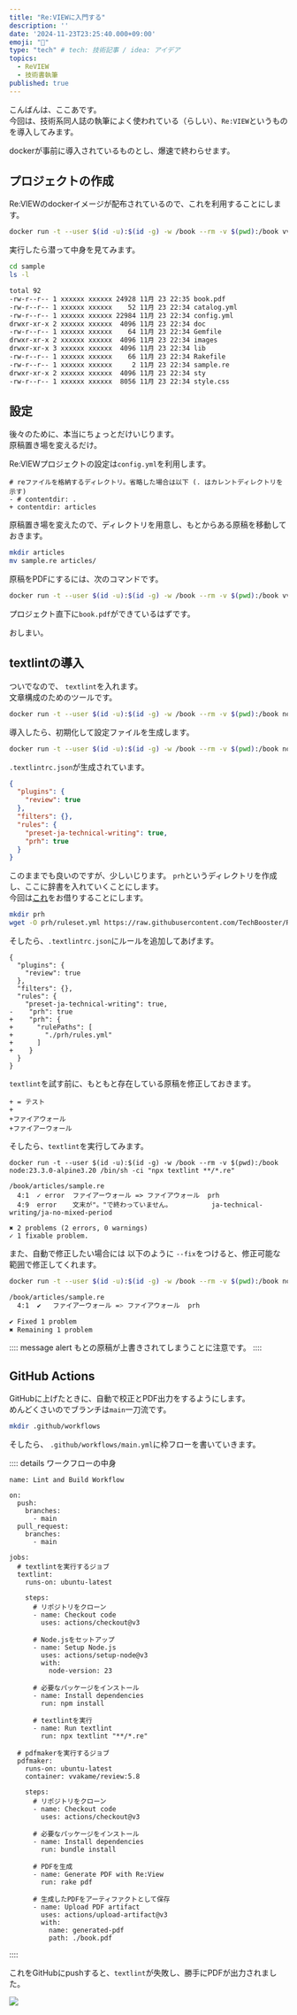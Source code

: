 ```yaml
---
title: "Re:VIEWに入門する"
description: ''
date: '2024-11-23T23:25:40.000+09:00'
emoji: "💨"
type: "tech" # tech: 技術記事 / idea: アイデア
topics: 
  - ReVIEW
  - 技術書執筆
published: true
---
```


こんばんは、ここあです。  
今回は、技術系同人誌の執筆によく使われている（らしい）、`Re:VIEW`というものを導入してみます。  

dockerが事前に導入されているものとし、爆速で終わらせます。  

## プロジェクトの作成
Re:VIEWのdockerイメージが配布されているので、これを利用することにします。

```bash
docker run -t --user $(id -u):$(id -g) -w /book --rm -v $(pwd):/book vvakame/review:5.8 /bin/bash -ci "review-init sample"
```


実行したら潜って中身を見てみます。
```bash
cd sample
ls -l

total 92
-rw-r--r-- 1 xxxxxx xxxxxx 24928 11月 23 22:35 book.pdf
-rw-r--r-- 1 xxxxxx xxxxxx    52 11月 23 22:34 catalog.yml
-rw-r--r-- 1 xxxxxx xxxxxx 22984 11月 23 22:34 config.yml
drwxr-xr-x 2 xxxxxx xxxxxx  4096 11月 23 22:34 doc
-rw-r--r-- 1 xxxxxx xxxxxx    64 11月 23 22:34 Gemfile
drwxr-xr-x 2 xxxxxx xxxxxx  4096 11月 23 22:34 images
drwxr-xr-x 3 xxxxxx xxxxxx  4096 11月 23 22:34 lib
-rw-r--r-- 1 xxxxxx xxxxxx    66 11月 23 22:34 Rakefile
-rw-r--r-- 1 xxxxxx xxxxxx     2 11月 23 22:34 sample.re
drwxr-xr-x 2 xxxxxx xxxxxx  4096 11月 23 22:34 sty
-rw-r--r-- 1 xxxxxx xxxxxx  8056 11月 23 22:34 style.css
```

## 設定
後々のために、本当にちょっとだけいじります。    
原稿置き場を変えるだけ。

Re:VIEWプロジェクトの設定は`config.yml`を利用します。
```diff: config.yml
# reファイルを格納するディレクトリ。省略した場合は以下 (. はカレントディレクトリを示す)
- # contentdir: .
+ contentdir: articles
```

原稿置き場を変えたので、ディレクトリを用意し、もとからある原稿を移動しておきます。

```bash
mkdir articles
mv sample.re articles/
```


原稿をPDFにするには、次のコマンドです。

```bash
docker run -t --user $(id -u):$(id -g) -w /book --rm -v $(pwd):/book vvakame/review:5.8 /bin/bash -ci "rake pdf"
```
プロジェクト直下に`book.pdf`ができているはずです。  

おしまい。

## textlintの導入
ついでなので、 `textlint`を入れます。  
文章構成のためのツールです。
```bash
docker run -t --user $(id -u):$(id -g) -w /book --rm -v $(pwd):/book node:23.3.0-alpine3.20 /bin/sh -ci "npm install -D textlint-plugin-review textlint-rule-preset-ja-technical-writing textlint-rule-prh"
```

導入したら、初期化して設定ファイルを生成します。
```bash
docker run -t --user $(id -u):$(id -g) -w /book --rm -v $(pwd):/book node:23.3.0-alpine3.20 /bin/sh -ci "npx textlint --init"
```

`.textlintrc.json`が生成されています。

```json:.textlintrc.json
{
  "plugins": {
    "review": true
  },
  "filters": {},
  "rules": {
    "preset-ja-technical-writing": true,
    "prh": true
  }
}
```
このままでも良いのですが、少しいじります。
`prh`というディレクトリを作成し、ここに辞書を入れていくことにします。  
今回は[これ](https://github.com/TechBooster/ReVIEW-Template/blob/master/prh-rules/media/WEB%2BDB_PRESS.yml)をお借りすることにします。

```bash
mkdir prh
wget -O prh/ruleset.yml https://raw.githubusercontent.com/TechBooster/ReVIEW-Template/refs/heads/master/prh-rules/media/WEB%2BDB_PRESS.yml
```

そしたら、`.textlintrc.json`にルールを追加してあげます。

```diff: .textlintrc.json
{
  "plugins": {
    "review": true
  },
  "filters": {},
  "rules": {
    "preset-ja-technical-writing": true,
-    "prh": true
+    "prh": {
+      "rulePaths": [
+        "./prh/rules.yml"
+      ]
+    }
  }
}
```

`textlint`を試す前に、もともと存在している原稿を修正しておきます。

```diff: sample.re
+ = テスト
+
+ファイアウォール
+ファイアーウォール
```

そしたら、`textlint`を実行してみます。
```
docker run -t --user $(id -u):$(id -g) -w /book --rm -v $(pwd):/book node:23.3.0-alpine3.20 /bin/sh -ci "npx textlint **/*.re"

/book/articles/sample.re
  4:1  ✓ error  ファイアーウォール => ファイアウォール  prh
  4:9  error    文末が"。"で終わっていません。          ja-technical-writing/ja-no-mixed-period

✖ 2 problems (2 errors, 0 warnings)
✓ 1 fixable problem.
```
また、自動で修正したい場合には 以下のように `--fix`をつけると、修正可能な範囲で修正してくれます。
```bash
docker run -t --user $(id -u):$(id -g) -w /book --rm -v $(pwd):/book node:23.3.0-alpine3.20 /bin/sh -ci "npx textlint --fix **/*.re"

/book/articles/sample.re
  4:1  ✔   ファイアーウォール => ファイアウォール  prh

✔ Fixed 1 problem
✖ Remaining 1 problem
```

:::: message alert
もとの原稿が上書きされてしまうことに注意です。
::::


## GitHub Actions
GitHubに上げたときに、自動で校正とPDF出力をするようにします。  
めんどくさいのでブランチは`main`一刀流です。  

```bash
mkdir .github/workflows
```

そしたら、 `.github/workflows/main.yml`に枠フローを書いていきます。

:::: details ワークフローの中身
```yaml: main.yml
name: Lint and Build Workflow

on:
  push:
    branches:
      - main
  pull_request:
    branches:
      - main

jobs:
  # textlintを実行するジョブ
  textlint:
    runs-on: ubuntu-latest

    steps:
      # リポジトリをクローン
      - name: Checkout code
        uses: actions/checkout@v3

      # Node.jsをセットアップ
      - name: Setup Node.js
        uses: actions/setup-node@v3
        with:
          node-version: 23

      # 必要なパッケージをインストール
      - name: Install dependencies
        run: npm install

      # textlintを実行
      - name: Run textlint
        run: npx textlint "**/*.re"

  # pdfmakerを実行するジョブ
  pdfmaker:
    runs-on: ubuntu-latest
    container: vvakame/review:5.8

    steps:
      # リポジトリをクローン
      - name: Checkout code
        uses: actions/checkout@v3

      # 必要なパッケージをインストール
      - name: Install dependencies
        run: bundle install

      # PDFを生成
      - name: Generate PDF with Re:View
        run: rake pdf

      # 生成したPDFをアーティファクトとして保存
      - name: Upload PDF artifact
        uses: actions/upload-artifact@v3
        with:
          name: generated-pdf
          path: ./book.pdf
```
::::

これをGitHubにpushすると、`textlint`が失敗し、勝手にPDFが出力されました。

![](/images/re_view_introduction/001.png)